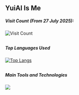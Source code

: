 ## YuiAI Is Me
    
##### Visit Count (From 27 July 2025):
![Visit Count](https://count.getloli.com/@yuiai?name=yuiai&theme=miku&padding=6&offset=0&align=center&scale=0.5&pixelated=0&darkmode=0)

##

##### Top Languages Used

[![Top Langs](https://github-readme-stats.vercel.app/api/top-langs/?username=yuiai03&layout=compact&hide_border=true)](https://github.com/yuiai03) 

##

##### Main Tools and Technologies

![](https://skillicons.dev/icons?i=ps,unity,vscode,visualstudio,&theme=dark&perline=6)
